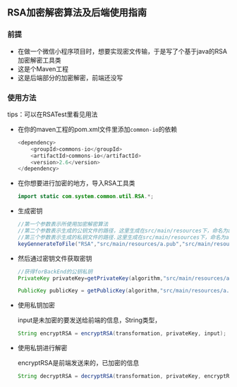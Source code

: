 ## RSA加密解密算法及后端使用指南
### 前提

- 在做一个微信小程序项目时，想要实现密文传输，于是写了个基于java的RSA加密解密工具类
- 这是个Maven工程
- 这是后端部分的加密解密，前端还没写

### 使用方法

tips：可以在RSATest里看见用法

- 在你的maven工程的pom.xml文件里添加`common-io`的依赖

  ```java
  <dependency>
      <groupId>commons-io</groupId>
      <artifactId>commons-io</artifactId>
      <version>2.6</version>
  </dependency>
  ```

- 在你想要进行加密的地方，导入RSA工具类

  ```java
  import static com.system.common.util.RSA.*;
  ```

- 生成密钥

  ```java
  //第一个参数表示所使用加密解密算法
  //第二个参数表示生成的公钥文件的路径，这里生成在src/main/resources下，命名为a.pub
  //第三个参数表示生成的私钥文件的路径.这里生成在src/main/resources下，命名为a.pri
  keyGennerateToFile("RSA","src/main/resources/a.pub","src/main/resources/forBackEnd.pri");
  ```
  
- 然后通过密钥文件获取密钥

  ```java
  //获得forBackEnd的公钥私钥
  PrivateKey privateKey=getPrivateKey(algorithm,"src/main/resources/a.pri");
  
  PublicKey publicKey = getPublicKey(algorithm,"src/main/resources/a.pub");
  ```

- 使用私钥加密

  input是未加密的要发送给前端的信息，String类型，

  ```java
  String encryptRSA = encryptRSA(transformation, privateKey, input);
  ```

- 使用私钥进行解密

  encryptRSA是前端发送来的，已加密的信息

  ```java
  String decryptRSA = decryptRSA(transformation, privateKey, encryptRSA);
  ```
